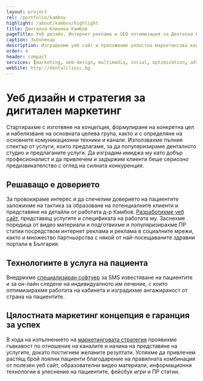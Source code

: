 ```yaml
---
layout: project
rel: /portfolio/kambov
highlight: /about/kambov/highlight
title: Дентална Клиника Камбов
pageTitle: Уеб дизайн, Интернет реклама и SEO оптимизация за Дентална Клиника Камбов
caption: Зъболекар
description: Изградихме уеб сайт и приложихме цялостна маркетингова концепция, включваща видео материали, работа в социалните мрежи, SEO оптимизация и добре таргетирана онлайн реклама.
order: 4
header: compact
services: [marketing, web-design, multimedia, social, optimization, advertising, it, analysis]
webSite: http://dentalclinic.bg
---
```

# Уеб дизайн и стратегия за дигитален маркетинг

Стартирахме с изготвяне на концепция, формулиране на конкретна цел и набелязване на основната целева група, както и с определяне на основните комуникационни техники и канали. Използвахме пълния спектър от услуги, които предлагаме, за да популяризираме денталното студио и предлаганите услуги. Да изградим имиджа му като добър професионалист и да привлечем и задържим клиенти беше сериозно предизвикателство с оглед на силната конкуренция. 

## Решаващо е доверието
За провокираме интерес и да спечелим доверието на пациентите заложихме на тактика за образоване на потенциалните клиенти и представяне на детайли от работата д-р Камбов. [Разработихме уеб сайт](./../бизнес-развитие/др-младен-камбов/уеб-дизайн.html), представящ услугите и спецификата на работата му. Заснехме поредица от видео материали и подготвихме и популяризирахме ПР статии посредством интернет реклама и реклама в социалните мрежи, както и множество партньорства с някой от най-посещаваните здравни портали в България. 

## Технологиите в услуга на пациента
Внедрихме [специализиран софтуер](./../бизнес-развитие/др-младен-камбов/разработка-на-софтуер.html) за SMS известяване на пациентите и за он-лайн следене на индивидуалното им лечение, с които оптимизирахме работата на кабинета и изградихме ангажираност от страна на пациентите.

## Цялостната маркетинг концепция е гаранция за успех 
В хода на изпълнението на [маркетинговата стратегия](./../бизнес-развитие/др-младен-камбов/дигитален-маркетинг.html) проявихме гъвкавост по отношение на каналите и начина на представяне на услугите, докато постигнем желаните резултати. Успяхме да привлечем растящ брой лоялни пациенти благодарение на правилната комбинация от полезен уеб сайт, образователни видео материали, информационни технологии в улеснение на пациентите, фейсбук игри и ПР статии.